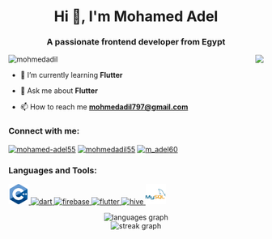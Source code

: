 <h1 align="center">Hi 👋, I'm Mohamed Adel</h1>
<h3 align="center">A passionate frontend developer from Egypt</h3>

<div align="center">
<img align="right" height="150" src="[https://i.imgflip.com/65efzo.gif](https://www.google.com/url?sa=i&url=https%3A%2F%2Fgithub.com%2Frudrabarad%2FGifs&psig=AOvVaw3oc_k47bKN8rDn4UEqXRVM&ust=1713393325528000&source=images&cd=vfe&opi=89978449&ved=0CBEQjRxqFwoTCNjQstvlx4UDFQAAAAAdAAAAABA-)"  />
</div>
<p align="left"> <img src="https://komarev.com/ghpvc/?username=mohmedadil&label=Profile%20views&color=0e75b6&style=flat" alt="mohmedadil" /> </p>

- 🌱 I’m currently learning **Flutter**

- 💬 Ask me about **Flutter**

- 📫 How to reach me **mohmedadil797@gmail.com**

<h3 align="left">Connect with me:</h3>
<p align="left">
<a href="https://linkedin.com/in/mohamed-adel55" target="blank"><img align="center" src="https://raw.githubusercontent.com/rahuldkjain/github-profile-readme-generator/master/src/images/icons/Social/linked-in-alt.svg" alt="mohamed-adel55" height="30" width="40" /></a>
<a href="https://fb.com/mohmedadil55" target="blank"><img align="center" src="https://raw.githubusercontent.com/rahuldkjain/github-profile-readme-generator/master/src/images/icons/Social/facebook.svg" alt="mohmedadil55" height="30" width="40" /></a>
<a href="https://instagram.com/m_adel60" target="blank"><img align="center" src="https://raw.githubusercontent.com/rahuldkjain/github-profile-readme-generator/master/src/images/icons/Social/instagram.svg" alt="m_adel60" height="30" width="40" /></a>
</p>

<h3 align="left">Languages and Tools:</h3>
<p align="left"> <a href="https://www.w3schools.com/cpp/" target="_blank" rel="noreferrer"> <img src="https://raw.githubusercontent.com/devicons/devicon/master/icons/cplusplus/cplusplus-original.svg" alt="cplusplus" width="40" height="40"/> </a> <a href="https://dart.dev" target="_blank" rel="noreferrer"> <img src="https://www.vectorlogo.zone/logos/dartlang/dartlang-icon.svg" alt="dart" width="40" height="40"/> </a> <a href="https://firebase.google.com/" target="_blank" rel="noreferrer"> <img src="https://www.vectorlogo.zone/logos/firebase/firebase-icon.svg" alt="firebase" width="40" height="40"/> </a> <a href="https://flutter.dev" target="_blank" rel="noreferrer"> <img src="https://www.vectorlogo.zone/logos/flutterio/flutterio-icon.svg" alt="flutter" width="40" height="40"/> </a> <a href="https://hive.apache.org/" target="_blank" rel="noreferrer"> <img src="https://www.vectorlogo.zone/logos/apache_hive/apache_hive-icon.svg" alt="hive" width="40" height="40"/> </a> <a href="https://www.mysql.com/" target="_blank" rel="noreferrer"> <img src="https://raw.githubusercontent.com/devicons/devicon/master/icons/mysql/mysql-original-wordmark.svg" alt="mysql" width="40" height="40"/> </a> </p>

<div align="center">
<img src="https://github-readme-stats.vercel.app/api/top-langs?username=mohmedadil&locale=en&hide_title=false&layout=compact&card_width=320&langs_count=5&theme=dracula&hide_border=false" height="150" alt="languages graph"  />
</div>

<div align="center">
  <img src="https://streak-stats.demolab.com?user=mohmedadil&locale=en&mode=daily&theme=dark&hide_border=false&border_radius=5&order=3" height="220" alt="streak graph"  />
</div>
